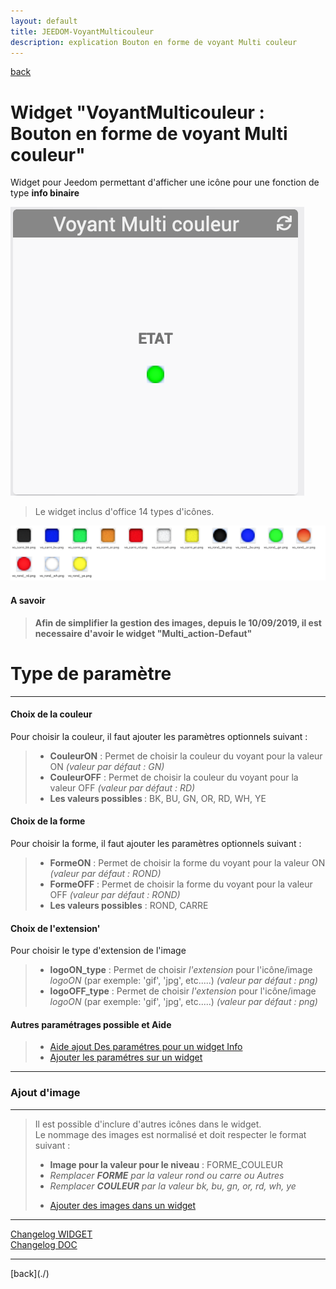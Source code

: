 ```yaml
---
layout: default
title: JEEDOM-VoyantMulticouleur
description: explication Bouton en forme de voyant Multi couleur
---
```

[back](./)
# Widget "VoyantMulticouleur : Bouton en forme de voyant Multi couleur" 

Widget pour Jeedom permettant d'afficher une icône pour une fonction de type <b>info binaire</b>
<p><img src="img/RESULTAT_JEEDOM_VoyantMulticouleur.png" alt="Resultat" /></p>
<blockquote>
Le widget inclus d'office 14 types d'icônes.
</blockquote>

<p><img src="img/VISUEL_JEEDOM_Voyant.png" alt="Visuels" /></p>

<h4 id="A Savoir">A savoir</h4>
<blockquote>
<b>Afin de simplifier la gestion des images, depuis le 10/09/2019, il est necessaire d'avoir le widget "Multi_action-Defaut"</b>
</blockquote>

<h1 id="Type de paramètre">Type de paramètre</h1>
<hr />
<h4 id="Logo">Choix de la couleur</h4>
Pour choisir la couleur, il faut ajouter les paramètres optionnels suivant :
<blockquote>
        <ul>
            <li><b>CouleurON</b> : Permet de choisir la couleur du voyant pour la valeur ON <i>(valeur par défaut : GN)</i></li>
            <li><b>CouleurOFF</b> : Permet de choisir la couleur du voyant pour la valeur OFF <i>(valeur par défaut : RD)</i></li>
            <li><b>Les valeurs possibles </b> : BK, BU, GN, OR, RD, WH, YE</li>
        </ul>
</blockquote>

<h4 id="Logo">Choix de la forme</h4>
Pour choisir la forme, il faut ajouter les paramètres optionnels suivant :
<blockquote>
        <ul>
            <li><b>FormeON</b> : Permet de choisir la forme du voyant pour la valeur ON <i>(valeur par défaut : ROND)</i></li>
            <li><b>FormeOFF</b> : Permet de choisir la forme du voyant pour la valeur OFF <i>(valeur par défaut : ROND)</i></li>
            <li><b>Les valeurs possibles</b> : ROND, CARRE</li>
        </ul>
</blockquote>

<h4 id="Logo">Choix de l'extension'</h4>
Pour choisir le type d'extension de l'image
<blockquote>
        <ul>
            <li><b>logoON_type</b> : Permet de choisir <i>l'extension</i> pour l'icône/image <i>logoON</i> (par exemple: 'gif', 'jpg', etc.....)<i> (valeur par défaut : png)</i></li>
            <li><b>logoOFF_type</b> : Permet de choisir <i>l'extension</i> pour l'icône/image <i>logoON</i> (par exemple: 'gif', 'jpg', etc.....)<i> (valeur par défaut : png)</i></li>
        </ul>
</blockquote>

<h4 id="Aide">Autres paramétrages possible et Aide</h4>
<blockquote>
        <ul>
            <li><a href="aide/JEEDOM_AIDE_CONFIG_INFO.html">Aide ajout Des paramétres pour un widget Info</a></li>
            <li><a href="aide/JEEDOM_AIDE_PARA.html">Ajouter les paramétres sur un widget</a></li>
        </ul>
</blockquote>

<hr />
<h3 id="Add img">Ajout d'image</h3>
<hr />
<blockquote>
        Il est possible d'inclure d'autres icônes dans le widget.<br/>
        Le nommage des images est normalisé et doit respecter le format suivant :
        <ul>
            <li><b>Image pour la valeur pour le niveau</b> : FORME_COULEUR</li>
            <li><i>Remplacer <b>FORME</b> par la valeur rond ou carre ou Autres</i></li>
            <li><i>Remplacer <b>COULEUR</b> par la valeur bk, bu, gn, or, rd, wh, ye</i></li>
        </ul>
        <ul>
            <li><a href="aide/JEEDOM_AIDE_ADD_IMG.html">Ajouter des images dans un widget</a></li>
        </ul>   
</blockquote>

<hr />
<dl>
    <a href="https://github.com/JEALG/JEEDOM-VoyantMulticouleur/commits/master">Changelog WIDGET</a><br/>
    <a href="https://github.com/JEALG/JEEDOM-Widget_JAG-doc/commits/master">Changelog DOC</a>
</dl>
<hr />
[back](./)